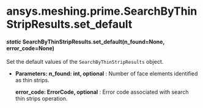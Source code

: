 # ansys.meshing.prime.SearchByThinStripResults.set_default



#### *static* SearchByThinStripResults.set_default(n_found=None, error_code=None)

Set the default values of the `SearchByThinStripResults` object.

* **Parameters:**
  **n_found: int, optional**
  : Number of face elements identified as thin strips.

  **error_code: ErrorCode, optional**
  : Error code associated with search thin strips operation.

<!-- !! processed by numpydoc !! -->
